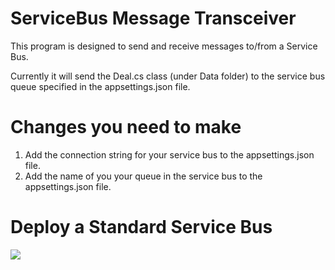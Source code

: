 # ServiceBus Message Transceiver
This program is designed to send and receive messages to/from a Service Bus.

Currently it will send the Deal.cs class (under Data folder) to the service bus queue specified in the appsettings.json file.

# Changes you need to make
1. Add the connection string for your service bus to the appsettings.json file.
2. Add the name of you your queue in the service bus to the appsettings.json file.


# Deploy a Standard Service Bus
<a href="https://portal.azure.com/#create/Microsoft.Template/uri/https%3a%2f%2fraw.githubusercontent.com%2fmadcodemonkey%2fAzure.ServiceBus%2fmain%2fARM-Files%2fStandardServiceBus.json" target="_blank">
       <img src="https://aka.ms/deploytoazurebutton"/>
</a>
